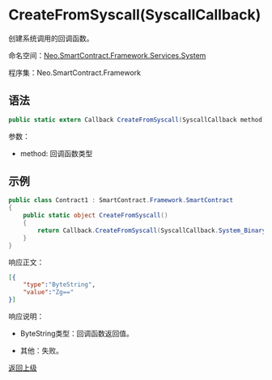 # CreateFromSyscall(SyscallCallback)

创建系统调用的回调函数。

命名空间：[Neo.SmartContract.Framework.Services.System](../../system.md)

程序集：Neo.SmartContract.Framework

## 语法

```c#
public static extern Callback CreateFromSyscall(SyscallCallback method);
```

参数：
- method: 回调函数类型

## 示例

```c#
public class Contract1 : SmartContract.Framework.SmartContract
{
    public static object CreateFromSyscall()
    {
        return Callback.CreateFromSyscall(SyscallCallback.System_Binary_Itoa).Invoke(new object[2] { -1, 16});
    }
}
```

响应正文：

```json
[{
    "type":"ByteString",
    "value":"Zg=="
}]
```

响应说明：

- ByteString类型：回调函数返回值。

- 其他：失败。

[返回上级](../Callback.md)